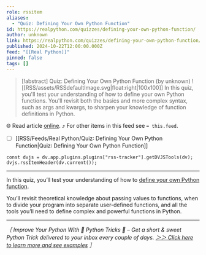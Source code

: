 ```yaml
---
role: rssitem
aliases:
  - "Quiz: Defining Your Own Python Function"
id: https://realpython.com/quizzes/defining-your-own-python-function/
author: unknown
link: https://realpython.com/quizzes/defining-your-own-python-function/
published: 2024-10-22T12:00:00.000Z
feed: "[[Real Python]]"
pinned: false
tags: []
---
```


> [!abstract] Quiz: Defining Your Own Python Function (by unknown)
> ![[RSS/assets/RSSdefaultImage.svg|float:right|100x100]] In this quiz, you'll test your understanding of how to define your own Python functions. You'll revisit both the basics and more complex syntax, such as args and kwargs, to sharpen your knowledge of function definitions in Python.

🌐 Read article [online](https://realpython.com/quizzes/defining-your-own-python-function/). ⤴ For other items in this feed see `= this.feed`.

- [ ] [[RSS/Feeds/Real Python/Quiz꞉ Defining Your Own Python Function|Quiz꞉ Defining Your Own Python Function]]

~~~dataviewjs
const dvjs = dv.app.plugins.plugins["rss-tracker"].getDVJSTools(dv);
dvjs.rssItemHeader(dv.current());
~~~

- - -

In this quiz, you’ll test your understanding of how to [define your own Python function](https://realpython.com/defining-your-own-python-function/).

You’ll revisit theoretical knowledge about passing values to functions, when to divide your program into separate user-defined functions, and all the tools you’ll need to define complex and powerful functions in Python.

---

_［ Improve Your Python With 🐍 Python Tricks 💌 – Get a short & sweet Python Trick delivered to your inbox every couple of days. [＞＞ Click here to learn more and see examples](https://realpython.com/python-tricks/?utm_source=realpython&utm_medium=rss&utm_campaign=footer) ］_